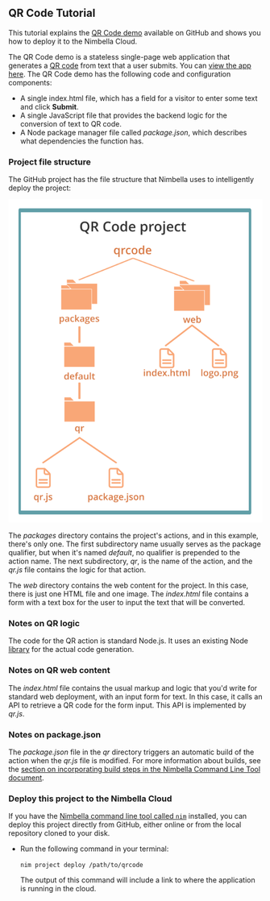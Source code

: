 ## QR Code Tutorial

This tutorial explains the [QR Code demo](https://github.com/nimbella/demo-projects/tree/master/qrcode) available on GitHub and shows you how to deploy it to the Nimbella Cloud.

The QR Code demo is a stateless single-page web application that generates a [QR code](https://en.wikipedia.org/wiki/QR_code) from text that a user submits. You can [view the app here](https://qrdemo-apigcp.nimbella.io).
The QR Code demo has the following code and configuration components:

- A single index.html file, which has a field for a visitor to enter some text and click **Submit**.
- A single JavaScript file that provides the backend logic for the conversion of text to QR code.
- A Node package manager file called *package.json*, which describes what dependencies the function has.

### Project file structure

The GitHub project has the file structure that Nimbella uses to intelligently deploy the project:

![](assets/qrcodetutorial-d1d54d1b.svg)

The *packages* directory contains the project's actions, and in this example, there's only one. The first subdirectory name usually serves as the package qualifier, but when it's named *default*, no qualifier is prepended to the action name. The next subdirectory, *qr*, is the name of the action, and the *qr.js* file contains the logic for that action.

The *web* directory contains the  web content for the project. In this case, there is just one HTML file and one image. The _index.html_ file contains a form with a text box for the user to input the text that will be converted.

### Notes on QR logic

The code for the QR action is standard Node.js. It uses an existing Node [library](https://www.npmjs.com/package/qrcode) for the actual code generation.

### Notes on QR web content

The *index.html* file contains the usual markup and logic that you'd write for standard web deployment, with an input form for text. In this case, it calls an API to retrieve a QR code for the form input. This API is implemented by *qr.js*.

### Notes on package.json
The *package.json* file in the *qr* directory triggers an automatic build of the action when the *qr.js* file is modified. For more information about builds, see the [section on incorporating build steps in the Nimbella Command Line Tool document](https://nimbella.io/downloads/nim/nim.html#incorporating-build-steps-for-actions-and-web-content).

### Deploy this project to the Nimbella Cloud
If you have the [Nimbella command line tool called `nim`](https://nimbella.io/downloads/nim/nim.html#install-the-nimbella-command-line-tool-nim) installed, you can deploy this project directly from GitHub, either online or from the local repository  cloned to your  disk.

- Run the following command in your terminal:

   `nim project deploy /path/to/qrcode`

   The output of this command will include a link to where the application is running in the cloud.
